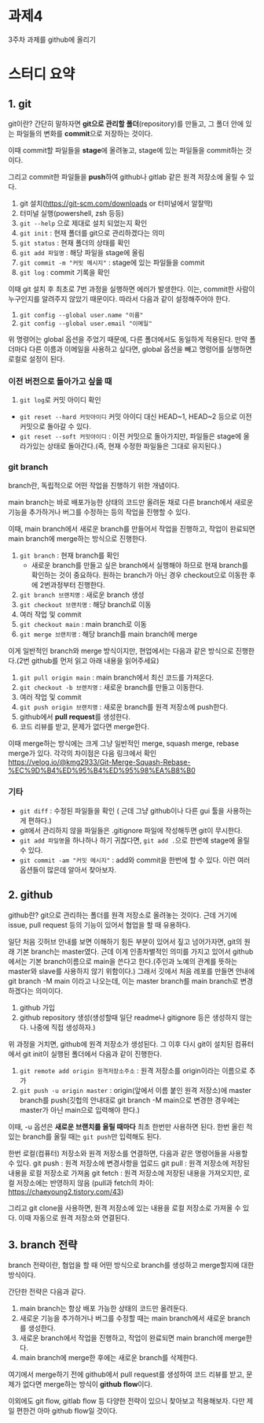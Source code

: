 # 과제4
3주차 과제를 github에 올리기

# 스터디 요약
## 1. git
git이란?
간단히 말하자면 **git으로 관리할 폴더**(repository)를 만들고, 그 폴더 안에 있는 파일들의 변화를 **commit**으로 저장하는 것이다.

이때 commit할 파일들을 **stage**에 올려놓고, stage에 있는 파일들을 commit하는 것이다.

그리고 commit한 파일들을 **push**하여 github나 gitlab 같은 원격 저장소에 올릴 수 있다.

1. git 설치(https://git-scm.com/downloads or 터미널에서 알잘딱)
2. 터미널 실행(powershell, zsh 등등)
3. ```git --help``` 으로 제대로 설치 되었는지 확인
4. ```git init``` : 현재 폴더를 git으로 관리하겠다는 의미
5. ```git status``` : 현재 폴더의 상태를 확인
6. ```git add 파일명``` : 해당 파일을 stage에 올림
7. ```git commit -m "커밋 메시지"``` : stage에 있는 파일들을 commit
8. ```git log``` : commit 기록을 확인

이때 git 설치 후 최초로 7번 과정을 실행하면 에러가 발생한다.
이는, commit한 사람이 누구인지를 알려주지 않았기 때문이다.
따라서 다음과 같이 설정해주어야 한다.

1. ```git config --global user.name "이름"```
2. ```git config --global user.email "이메일"```

위 명령어는 global 옵션을 주었기 때문에, 다른 폴더에서도 동일하게 적용된다.
만약 폴더마다 다른 이름과 이메일을 사용하고 싶다면, global 옵션을 빼고 명령어를 실행하면 로컬로 설정이 된다.

### 이전 버전으로 돌아가고 싶을 때
1. ```git log```로 커밋 아이디 확인
* ```git reset --hard 커밋아이디``` 커밋 아이디 대신 HEAD~1, HEAD~2 등으로 이전 커밋으로 돌아갈 수 있다.
* ```git reset --soft 커밋아이디``` : 이전 커밋으로 돌아가지만, 파일들은 stage에 올라가있는 상태로 돌아간다.(즉, 현재 수정한 파일들은 그대로 유지된다.)

### git branch
branch란, 독립적으로 어떤 작업을 진행하기 위한 개념이다.

main branch는 바로 배포가능한 상태의 코드만 올려둔 채로
다른 branch에서 새로운 기능을 추가하거나 버그를 수정하는 등의 작업을 진행할 수 있다.

이때, main branch에서 새로운 branch를 만들어서 작업을 진행하고, 작업이 완료되면 main branch에 merge하는 방식으로 진행한다.

1. ```git branch``` : 현재 branch를 확인
    * 새로운 branch를 만들고 싶은 branch에서 실행해야 하므로 현재 branch를 확인하는 것이 중요하다. 원하는 branch가 아닌 경우 checkout으로 이동한 후에 2번과정부터 진행한다.
2. ```git branch 브랜치명``` : 새로운 branch 생성
3. ```git checkout 브랜치명``` : 해당 branch로 이동
4. 여러 작업 및 commit
5. ```git checkout main``` : main branch로 이동
6. ```git merge 브랜치명``` : 해당 branch를 main branch에 merge

이게 일반적인 branch와 merge 방식이지만, 현업에서는 다음과 같은 방식으로 진행한다.(2번 github를 먼저 읽고 아래 내용을 읽어주세요)

1. ```git pull origin main``` : main branch에서 최신 코드를 가져온다.
2. ```git checkout -b 브랜치명``` : 새로운 branch를 만들고 이동한다.
3. 여러 작업 및 commit
4. ```git push origin 브랜치명``` : 새로운 branch를 원격 저장소에 push한다.
5. github에서 **pull request**를 생성한다.
6. 코드 리뷰를 받고, 문제가 없다면 merge한다.

이때 merge하는 방식에는 크게 그냥 일반적인 merge, squash merge, rebase merge가 있다. 각각의 차이점은 다음 링크에서 확인
https://velog.io/@kmg2933/Git-Merge-Squash-Rebase-%EC%9D%B4%ED%95%B4%ED%95%98%EA%B8%B0


### 기타
* ```git diff``` : 수정된 파일들을 확인 ( 근데 그냥 github이나 다른 gui 툴을 사용하는게 편하다.)
* git에서 관리하지 않을 파일들은 .gitignore 파일에 작성해두면 git이 무시한다.
* ```git add 파일명```을 하나하나 하기 귀찮다면, ```git add .```으로 한번에 stage에 올릴 수 있다.
* ```git commit -am "커밋 메시지"``` : add와 commit을 한번에 할 수 있다. 이런 여러 옵션들이 많은데 알아서 찾아보자.

## 2. github
github란?
git으로 관리하는 폴더를 원격 저장소로 올려놓는 것이다.
근데 거기에 issue, pull request 등의 기능이 있어서 협업을 할 때 유용하다.

일단 처음 깃허브 안내를 보면 이해하기 힘든 부분이 있어서 짚고 넘어가자면, git의 원래 기본 branch는 master였다. 근데 이게 인종차별적인 의미를 가지고 있어서 github에서는 기본 branch이름으로 main을 쓴다고 한다.(주인과 노예의 관계를 뜻하는 master와 slave를 사용하지 않기 위함이다.)
그래서 깃에서 처음 레포를 만들면 안내에 git branch -M main 이라고 나오는데, 이는 master branch를 main branch로 변경하겠다는 의미이다.

1. github 가입
2. github repository 생성(생성할때 일단 readme나 gitignore 등은 생성하지 않는다. 나중에 직접 생성하자.)

위 과정을 거치면, github에 원격 저장소가 생성된다.
그 이후 다시 git이 설치된 컴퓨터에서 git init이 실행된 폴더에서 다음과 같이 진행한다.

1. ```git remote add origin 원격저장소주소``` : 원격 저장소를 origin이라는 이름으로 추가
2. ```git push -u origin master``` : origin(앞에서 이름 붙인 원격 저장소)에 master branch를 push(깃헙의 안내대로 git branch -M main으로 변경한 경우에는 master가 아닌 main으로 입력해야 한다.)

이때, -u 옵션은 **새로운 브랜치를 올릴 때마다** 최초 한번만 사용하면 된다. 한번 올린 적 있는 branch를 올릴 때는 ```git push```만 입력해도 된다.



한번 로컬(컴퓨터) 저장소와 원격 저장소를 연결하면, 다음과 같은 명령어들을 사용할 수 있다.
git push : 원격 저장소에 변경사항을 업로드
git pull : 원격 저장소에 저장된 내용을 로컬 저장소로 가져옴
git fetch : 원격 저장소에 저장된 내용을 가져오지만, 로컬 저장소에는 반영하지 않음 (pull과 fetch의 차이: https://chaeyoung2.tistory.com/43)

그리고 git clone을 사용하면, 원격 저장소에 있는 내용을 로컬 저장소로 가져올 수 있다. 이때 자동으로 원격 저장소와 연결된다.

## 3. branch 전략
branch 전략이란, 협업을 할 때 어떤 방식으로 branch를 생성하고 merge할지에 대한 방식이다.

간단한 전략은 다음과 같다.

1. main branch는 항상 배포 가능한 상태의 코드만 올려둔다.
2. 새로운 기능을 추가하거나 버그를 수정할 때는 main branch에서 새로운 branch를 생성한다.
3. 새로운 branch에서 작업을 진행하고, 작업이 완료되면 main branch에 merge한다.
4. main branch에 merge한 후에는 새로운 branch를 삭제한다.

여기에서 merge하기 전에 github에서 pull request를 생성하여 코드 리뷰를 받고, 문제가 없다면 merge하는 방식이 **github flow**이다.

이외에도 git flow, gitlab flow 등 다양한 전략이 있으니 찾아보고 적용해보자.
다만 제일 편한건 아마 github flow일 것이다.